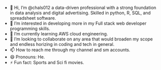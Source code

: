 - 👋 Hi, I’m @chals012 a data-driven professional with a strong foundation in data analysis and digital advertising. Skilled in python, R, SQL, and spreadsheet software.
- 👀 I’m interested in developing more in my Full stack web developer programming skills.
- 🌱 I’m currently learning AWS cloud engineering.
- 💞️ I’m looking to collaborate on any area that would broaden my scope and endless horizing in coding and tech in general.
- 📫 How to reach me through my channel and sm accounts.
- 😄 Pronouns: He.
- ⚡ Fun fact: Sports and Sci fi movies.

<!---
chals012/chals012 is a ✨ special ✨ repository because its `README.md` (this file) appears on your GitHub profile.
You can click the Preview link to take a look at your changes.
--->
